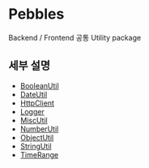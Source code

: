 # Pebbles
Backend / Frontend 공통 Utility package

## 세부 설명
* [BooleanUtil]
* [DateUtil]
* [HttpClient]
* [Logger]
* [MiscUtil]
* [NumberUtil]
* [ObjectUtil]
* [StringUtil]
* [TimeRange]

[BooleanUtil]: https://fastcampus.atlassian.net/wiki/spaces/engineering/pages/2021621817/BooleanUtil
[DateUtil]: https://fastcampus.atlassian.net/wiki/spaces/engineering/pages/2021457931/DateUtil
[HttpClient]: https://fastcampus.atlassian.net/wiki/spaces/engineering/pages/2021392400/HttpClient
[Logger]: https://fastcampus.atlassian.net/wiki/spaces/engineering/pages/2021032005/Logger
[MiscUtil]: https://fastcampus.atlassian.net/wiki/spaces/engineering/pages/2021097584/MiscUtil
[NumberUtil]: https://fastcampus.atlassian.net/wiki/spaces/engineering/pages/2021064827/NumberUtil
[ObjectUtil]: https://fastcampus.atlassian.net/wiki/spaces/engineering/pages/2021195869/ObjectUtil
[StringUtil]: https://fastcampus.atlassian.net/wiki/spaces/engineering/pages/2020966461/StringUtil
[TimeRange]: https://fastcampus.atlassian.net/browse/FCLXP-275